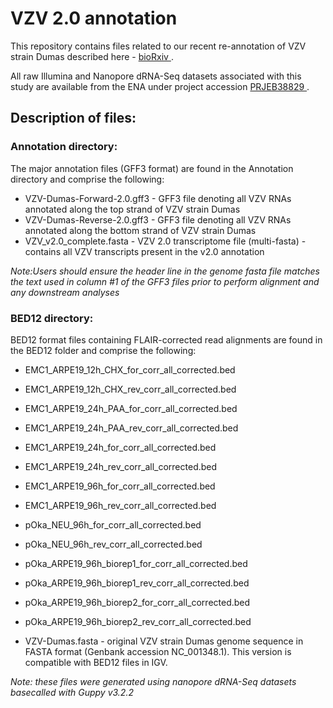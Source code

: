 # VZV 2.0 annotation #

This repository contains files related to our recent re-annotation of VZV strain Dumas described here - [ bioRxiv ](https://www.biorxiv.org/content/10.1101/2020.05.25.110965v1). 

All raw Illumina and Nanopore dRNA-Seq datasets associated with this study are available from the ENA under project accession [ PRJEB38829 ](https://www.ebi.ac.uk/ena/browser/view/PRJEB38829).

## Description of files: ##

### Annotation directory: ###
The major annotation files (GFF3 format) are found in the Annotation directory and comprise the following: 

- VZV-Dumas-Forward-2.0.gff3 - GFF3 file denoting all VZV RNAs annotated along the top strand of VZV strain Dumas
- VZV-Dumas-Reverse-2.0.gff3 - GFF3 file denoting all VZV RNAs annotated along the bottom strand of VZV strain Dumas 
- VZV_v2.0_complete.fasta - VZV 2.0 transcriptome file (multi-fasta) - contains all VZV transcripts present in the v2.0 annotation 

*Note:Users should ensure the header line in the genome fasta file matches the text used in column #1 of the GFF3 files prior to perform alignment and any downstream analyses*

### BED12 directory: ###
BED12 format files containing FLAIR-corrected read alignments are found in the BED12 folder and comprise the following:

- EMC1_ARPE19_12h_CHX_for_corr_all_corrected.bed
- EMC1_ARPE19_12h_CHX_rev_corr_all_corrected.bed
- EMC1_ARPE19_24h_PAA_for_corr_all_corrected.bed
- EMC1_ARPE19_24h_PAA_rev_corr_all_corrected.bed
- EMC1_ARPE19_24h_for_corr_all_corrected.bed
- EMC1_ARPE19_24h_rev_corr_all_corrected.bed
- EMC1_ARPE19_96h_for_corr_all_corrected.bed
- EMC1_ARPE19_96h_rev_corr_all_corrected.bed

- pOka_NEU_96h_for_corr_all_corrected.bed
- pOka_NEU_96h_rev_corr_all_corrected.bed

- pOka_ARPE19_96h_biorep1_for_corr_all_corrected.bed
- pOka_ARPE19_96h_biorep1_rev_corr_all_corrected.bed
- pOka_ARPE19_96h_biorep2_for_corr_all_corrected.bed
- pOka_ARPE19_96h_biorep2_rev_corr_all_corrected.bed

- VZV-Dumas.fasta - original VZV strain Dumas genome sequence in FASTA format (Genbank accession NC_001348.1). This version is compatible with BED12 files in IGV.

*Note: these files were generated using nanopore dRNA-Seq datasets basecalled with Guppy v3.2.2*

